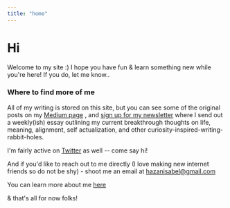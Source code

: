 ```yaml
---
title: "home"
---
```


# Hi 
Welcome to my site :) I hope you have fun & learn something new while you're here! If you do, let me know..

### Where to find more of me
All of my writing is stored on this site, but you can see some of the original posts on my [Medium page](https://medium.com/@isabelhazan) , and [sign up for my newsletter](https://isabelhazan.ck.page/) where I send out a weekly(ish) essay outlining my current breakthrough thoughts on life, meaning, alignment, self actualization, and other curiosity-inspired-writing-rabbit-holes. 

I'm fairly active on [Twitter](https://twitter.com/isabelhazan) as well -- come say hi!

And if you'd like to reach out to me directly (I love making new internet friends so do not be shy) - shoot me an email at hazanisabel@gmail.com 

You can learn more about me [here](/about.md) 

& that's all for now folks! 


